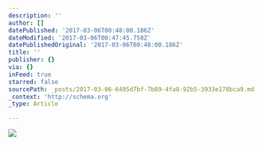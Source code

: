 ```yaml
---
description: ''
author: []
datePublished: '2017-03-06T00:48:00.186Z'
dateModified: '2017-03-06T00:47:45.758Z'
datePublishedOriginal: '2017-03-06T00:48:00.186Z'
title: ''
publisher: {}
via: {}
inFeed: true
starred: false
sourcePath: _posts/2017-03-06-6495d7bf-7b89-4fa8-92b5-3933e178bca9.md
_context: 'http://schema.org'
_type: Article

---
```

![](https://the-grid-user-content.s3-us-west-2.amazonaws.com/38f091bd-daef-4aba-bef0-1ef74285b407.png)
